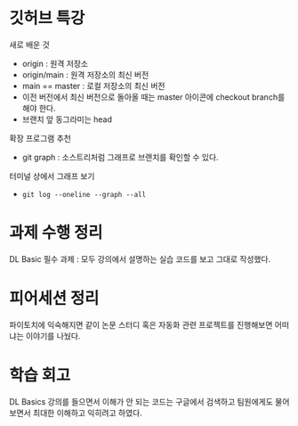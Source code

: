 # 깃허브 특강

새로 배운 것
- origin : 원격 저장소
- origin/main : 원격 저장소의 최신 버전
- main == master : 로컬 저장소의 최신 버전
- 이전 버전에서 최신 버전으로 돌아올 때는 master 아이콘에 checkout branch를 해야 한다.
- 브랜치 앞 동그라미는 head


확장 프로그램 추천
- git graph : 소스트리처럼 그래프로 브랜치를 확인할 수 있다.

터미널 상에서 그래프 보기
- `git log --oneline --graph --all`

# 과제 수행 정리

DL Basic 필수 과제 : 모두 강의에서 설명하는 실습 코드를 보고 그대로 작성했다. 


# 피어세션 정리

파이토치에 익숙해지면 같이 논문 스터디 혹은 자동화 관련 프로젝트를 진행해보면 어떠냐는 이야기를 나눴다.


# 학습 회고

DL Basics 강의를 들으면서 이해가 안 되는 코드는 구글에서 검색하고 팀원에게도 물어보면서 최대한 이해하고 익히려고 하였다.
